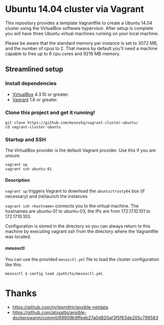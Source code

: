 # Ubuntu 14.04 cluster via Vagrant

This repository provides a template Vagrantfile to create a Ubuntu 14.04 cluster using the VirtualBox software hypervisor.
After setup is complete you will have three Ubuntu virtual machines running on your local machine.

Please be aware that the standard memory per instance is set to 3072 MB, and the number of cpus to 2. That means by default you'll need a machine capable to free up to 6 cpu cores and 9216 MB memory.

## Streamlined setup

### Install dependencies

* [VirtualBox][virtualbox] 4.3.10 or greater.
* [Vagrant][vagrant] 1.6 or greater.

### Clone this project and get it running!

```
git clone https://github.com/mesoshq/vagrant-cluster-ubuntu/
cd vagrant-cluster-ubuntu
```

### Startup and SSH

The VirtualBox provider is the default Vagrant provider. Use this if you are unsure.

```
vagrant up
vagrant ssh ubuntu-01
```

#### Description

`vagrant up` triggers Vagrant to download the `ubuntu/trusty64` box (if necessary) and (re)launch the instances

`vagrant ssh <hostname>` connects you to the virtual machine. The hostnames are ubuntu-01 to ubuntu-03, the IPs are from 172.17.10.101 to 172.17.10.103.

Configuration is stored in the directory so you can always return to this machine by executing vagrant ssh from the directory where the Vagrantfile was located.

#### mesosctl

You can use the provided `mesosctl.yml` file to load the cluster configuration like this:

    mesosctl $ config load /path/to/mesosctl.yml

[virtualbox]: https://www.virtualbox.org/
[vagrant]: https://www.vagrantup.com/downloads.html


# Thanks
- https://github.com/mrlesmithjr/ansible-netdata
- https://github.com/atosatto/ansible-dockerswarm/commit/69909b9ffeeb27a0d820af3f5f63de205c799583
